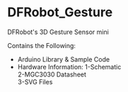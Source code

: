 # DFRobot_Gesture
DFRobot's 3D Gesture Sensor mini <br>

Contains the Following:

* Arduino Library & Sample Code
* Hardware Information:
1-Schematic <br>
2-MGC3030 Datasheet <br>
3-SVG Files <br>


